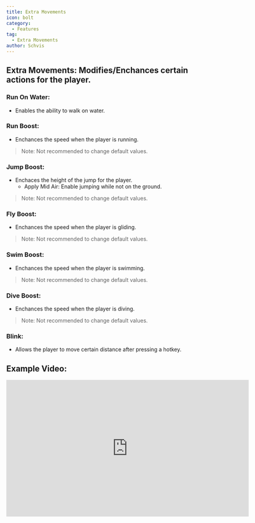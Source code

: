 ```yaml
---
title: Extra Movements
icon: bolt
category:
  - Features
tag:
  - Extra Movements
author: Schvis
---
```


## Extra Movements: Modifies/Enchances certain actions for the player.
### Run On Water:
- Enables the ability to walk on water.
### Run Boost:
- Enchances the speed when the player is running.
> Note: Not recommended to change default values.
### Jump Boost:
- Enchaces the height of the jump for the player.
    - Apply Mid Air: Enable jumping while not on the ground.
> Note: Not recommended to change default values.
### Fly Boost:
- Enchances the speed when the player is gliding.
> Note: Not recommended to change default values.
### Swim Boost: 
- Enchances the speed when the player is swimming.
> Note: Not recommended to change default values.
### Dive Boost:
- Enchances the speed when the player is diving.
> Note: Not recommended to change default values.
### Blink:
- Allows the player to move certain distance after pressing a hotkey.

## Example Video:

<iframe width="640" height="360" src="https://www.youtube.com/embed/wMd9icqhFQg?list=PL5eI1Tb64p56g27qfYk7VuFTz4FK6YrKa" title="Korepi - Extra Movement (Sponsor)" frameborder="0" allow="accelerometer; autoplay; clipboard-write; encrypted-media; gyroscope; picture-in-picture; web-share" allowfullscreen></iframe>